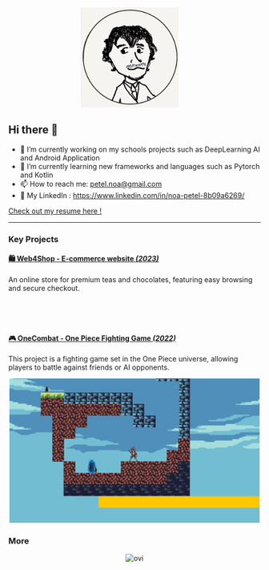 <p align="center">
  <img src="https://github.com/NoaPetel/NoaPetel/blob/main/pp.PNG" alt="Noa PETEL" height="200" style="margin-right: 20px"/>
  <!-- <img src="https://github-readme-stats.vercel.app/api?username=NoaPETEL&show_icons=true&theme=graywhite" alt="Github Stats" /> -->
</p>

## Hi there 👋

- 🔭 I’m currently working on my schools projects such as DeepLearning AI and Android Application
- 🌱 I’m currently learning new frameworks and languages such as Pytorch and Kotlin
- 📫 How to reach me: petel.noa@gmail.com
- 🔗 My LinkedIn : https://www.linkedin.com/in/noa-petel-8b09a6269/

[Check out my resume here !](https://github.com/NoaPetel/NoaPetel/blob/main/resume_PETEL.pdf)

--- 

### Key Projects

#### [🛍️ Web4Shop - E-commerce website *(2023)*](https://github.com/NoaPetel/web4shop)

An online store for premium teas and chocolates, featuring easy browsing and secure checkout.

<p align="center">
	<a href="https://github.com/NoaPetel/web4shop"><img src="" width="500"></a>
</p>

<br>

#### [🎮 OneCombat - One Piece Fighting Game *(2022)*](https://github.com/NoaPetel/OneCombat)

This project is a fighting game set in the One Piece universe, allowing players to battle against friends or AI opponents.

<p align="center">
	<a href="https://github.com/NoaPetel/OneCombat"><img src="https://github.com/NoaPetel/OneCombat/blob/main/onecombat.gif" width="500"></a>
</p>

### More
<p align="center">
	<img src="https://github-readme-stats.vercel.app/api/top-langs?username=NoaPetel&show_icons=true&locale=en&layout=compact&theme=chartreuse-dark" alt="ovi" />
<p/>
